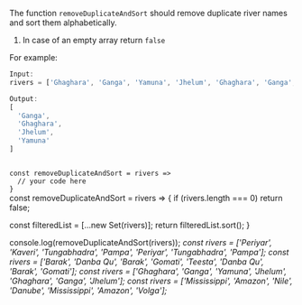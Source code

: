 The function `removeDuplicateAndSort` should remove duplicate river names and sort them alphabetically.

1. In case of an empty array return `false`

For example:
```js
Input:
rivers = ['Ghaghara', 'Ganga', 'Yamuna', 'Jhelum', 'Ghaghara', 'Ganga', 'Jhelum'];

Output:
[
  'Ganga',
  'Ghaghara',
  'Jhelum',
  'Yamuna'
]
```
<codeblock language="javascript" type="exercise" testMode="multipleInput">
<code>
const removeDuplicateAndSort = rivers =>
  // your code here
}
</code>

<solution>
const removeDuplicateAndSort = rivers => {
  if (rivers.length === 0)
    return false;

  const filteredList = [...new Set(rivers)];
  return filteredList.sort();
}
</solution>

<testcases>
<caller>
console.log(removeDuplicateAndSort(rivers));
</caller>
<testcase>
<i>
const rivers = ['Periyar', 'Kaveri', 'Tungabhadra', 'Pampa', 'Periyar', 'Tungabhadra', 'Pampa'];
</i>
</testcase>
<testcase>
<i>
const rivers = ['Barak', 'Danba Qu', 'Barak', 'Gomati', 'Teesta', 'Danba Qu', 'Barak', 'Gomati'];
</i>
</testcase>
<testcase>
<i>
const rivers = ['Ghaghara', 'Ganga', 'Yamuna', 'Jhelum', 'Ghaghara', 'Ganga', 'Jhelum'];
</i>
</testcase>
<testcase>
<i>
const rivers = ['Mississippi', 'Amazon', 'Nile', 'Danube', 'Mississippi', 'Amazon', 'Volga'];
</i>
</testcase>
</testcases>
</codeblock>
